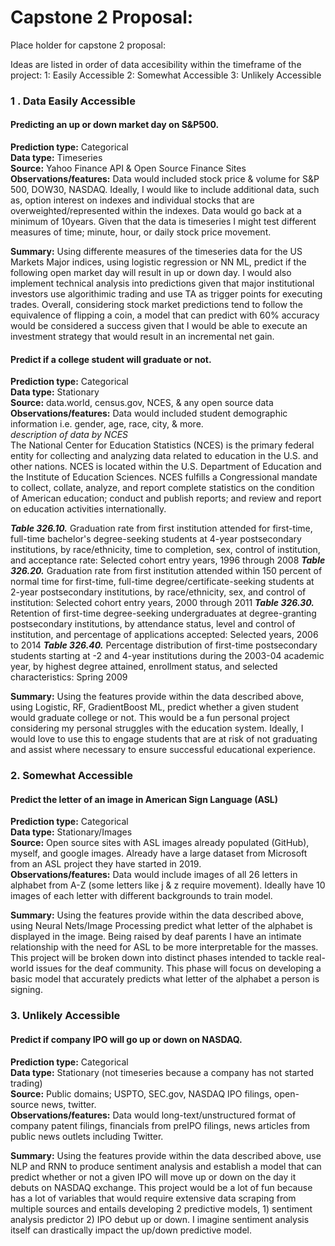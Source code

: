 # Capstone 2 Proposal:

Place holder for capstone 2 proposal:

Ideas are listed in order of data accesibility within the timeframe of the project:
1: Easily Accessible
2: Somewhat Accessible
3: Unlikely Accessible

### 1 . Data Easily Accessible 
#### Predicting an up or down market day on S&P500. <br>
**Prediction type:** Categorical<br>
**Data type:** Timeseries<br>
**Source:** Yahoo Finance API & Open Source Finance Sites<br>
**Observations/features:** Data would included stock price & volume for S&P 500, DOW30, NASDAQ. Ideally, I would like to include additional data, such as, option interest on indexes and individual stocks that are overweighted/represented within the indexes. Data would go back at a minimum of 10years. Given that the data is timeseries I might test different measures of time; minute, hour, or daily stock price movement. <br>

**Summary:** Using differente measures of the timeseries data for the US Markets Major indices, using logistic regression or NN ML, predict if the following open market day will result in up or down day. I would also implement technical analysis into predictions given that major institutional investors use algorithimic trading and use TA as trigger points for executing trades. Overall, considering stock market predictions tend to follow the equivalence of flipping a coin, a model that can predict with 60% accuracy would be considered a success given that I would be able to execute an investment strategy that would result in an incremental net gain.

#### Predict if a college student will graduate or not.
**Prediction type:** Categorical<br>
**Data type:** Stationary<br>
**Source:** data.world, census.gov, NCES, & any open source data<br>
**Observations/features:** Data would included student demographic information i.e. gender, age, race, city, & more. <br>
*description of data by NCES*<br>
The National Center for Education Statistics (NCES) is the primary federal entity for collecting and analyzing data related to education in the U.S. and other nations. NCES is located within the U.S. Department of Education and the Institute of Education Sciences. NCES fulfills a Congressional mandate to collect, collate, analyze, and report complete statistics on the condition of American education; conduct and publish reports; and review and report on education activities internationally.

***Table 326.10.*** Graduation rate from first institution attended for first-time, full-time bachelor's degree-seeking students at 4-year postsecondary institutions, by race/ethnicity, time to completion, sex, control of institution, and acceptance rate: Selected cohort entry years, 1996 through 2008
***Table 326.20.*** Graduation rate from first institution attended within 150 percent of normal time for first-time, full-time degree/certificate-seeking students at 2-year postsecondary institutions, by race/ethnicity, sex, and control of institution: Selected cohort entry years, 2000 through 2011
***Table 326.30.*** Retention of first-time degree-seeking undergraduates at degree-granting postsecondary institutions, by attendance status, level and control of institution, and percentage of applications accepted: Selected years, 2006 to 2014
***Table 326.40.*** Percentage distribution of first-time postsecondary students starting at -2 and 4-year institutions during the 2003-04 academic year, by highest degree attained, enrollment status, and selected characteristics: Spring 2009

**Summary:** Using the features provide within the data described above, using Logistic, RF, GradientBoost ML, predict whether a given student would graduate college or not. This would be a fun personal project considering my personal struggles with the education system. Ideally, I would love to use this to engage students that are at risk of not graduating and assist where necessary to ensure successful educational experience. 

### 2. Somewhat Accessible 
#### Predict the letter of an image in American Sign Language (ASL)
**Prediction type:** Categorical<br>
**Data type:** Stationary/Images<br>
**Source:** Open source sites with ASL images already populated (GitHub), myself, and google images. Already have a large dataset from Microsoft from an ASL project they have started in 2019. <br>
**Observations/features:** Data would include images of all 26 letters in alphabet from A-Z (some letters like j & z require movement). Ideally have 10 images of each letter with different backgrounds to train model.

**Summary:** Using the features provide within the data described above, using Neural Nets/Image Processing predict what letter of the alphabet is displayed in the image. Being raised by deaf parents I have an intimate relationship with the need for ASL to be more interpretable for the masses. This project will be broken down into distinct phases intended to tackle real-world issues for the deaf community. This phase will focus on developing a basic model that accurately predicts what letter of the alphabet a person is signing.

### 3. Unlikely Accessible 
#### Predict if company IPO will go up or down on NASDAQ.
**Prediction type:** Categorical<br>
**Data type:** Stationary (not timeseries because a company has not started trading)<br>
**Source:** Public domains; USPTO, SEC.gov, NASDAQ IPO filings, open-source news, twitter. <br>
**Observations/features:** Data would long-text/unstructured format of company patent filings, financials from preIPO filings, news articles from public news outlets including Twitter.

**Summary:** Using the features provide within the data described above, use NLP and RNN to produce sentiment analysis and establish a model that can predict whether or not a given IPO will move up or down on the day it debuts on NASDAQ exchange. This project would be a lot of fun because has a lot of variables that would require extensive data scraping from multiple sources and entails developing 2 predictive models, 1) sentiment analysis predictor 2) IPO debut up or down. I imagine sentiment analysis itself can drastically impact the up/down predictive model. 


